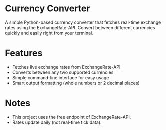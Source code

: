 # Currency Converter
A simple Python-based currency converter that fetches real-time exchange rates using the ExchangeRate-API.
Convert between different currencies quickly and easily right from your terminal.

# Features
- Fetches live exchange rates from ExchangeRate-API
- Converts between any two supported currencies
- Simple command-line interface for easy usage
- Smart output formatting (whole numbers or 2 decimal places)

# Notes
- This project uses the free endpoint of ExchangeRate-API.
- Rates update daily (not real-time tick data).